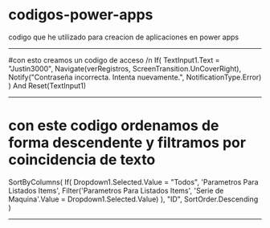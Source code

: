 # codigos-power-apps
codigo que he utilizado para creacion de aplicaciones en power apps
__________________________________________________________________________________________________________
#con esto creamos un codigo de acceso /n
If(
    TextInput1.Text = "Justin3000",
    Navigate(verRegistros, ScreenTransition.UnCoverRight),
    Notify("Contraseña incorrecta. Intenta nuevamente.", NotificationType.Error)
)
And 
Reset(TextInput1)
__________________________________________________________________________________________________________

# con este codigo ordenamos de forma descendente y filtramos por coincidencia de texto 
SortByColumns(
    If(
        Dropdown1.Selected.Value = "Todos",
        'Parametros Para Listados Items',
        Filter('Parametros Para Listados Items', 'Serie de Maquina'.Value = Dropdown1.Selected.Value)
    ),
    "ID",
    SortOrder.Descending
)
___________________________________________________________________________________________________________
